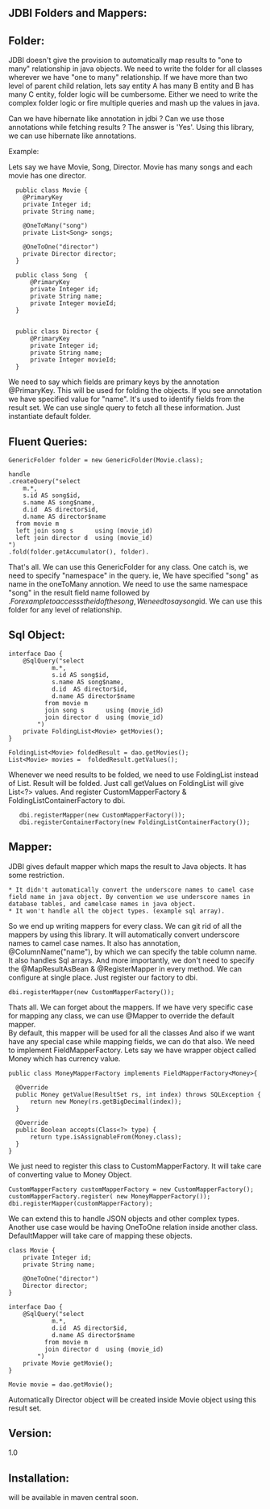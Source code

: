 JDBI Folders and Mappers:
----------------------------------------

Folder:
----------------------

  JDBI doesn't give the provision to automatically map results to  "one to many" relationship in java objects. We need to write the folder for all classes wherever we have "one to many" relationship. If we have more than two level of parent child relation, lets say entity A has many B entity and B has many C entity, folder logic will be cumbersome. Either we need to write the complex folder logic or fire multiple queries and mash up the values in java. 
  
  Can we have hibernate like annotation in jdbi ? Can we use those annotations while fetching results ?
  The answer is 'Yes'. Using this library, we can use hibernate like annotations.
  
Example: 

  Lets say we have Movie, Song, Director. Movie has many songs and each movie has one director.
  
      public class Movie {
        @PrimaryKey
        private Integer id;
        private String name;
    
        @OneToMany("song")
        private List<Song> songs;
    
        @OneToOne("director")
        private Director director;
      }

      public class Song  {
          @PrimaryKey
          private Integer id;
          private String name;
          private Integer movieId;
      }


      public class Director {
          @PrimaryKey
          private Integer id;
          private String name;
          private Integer movieId;
      }

We need to say which fields are primary keys by the annotation @PrimaryKey. This will be used for folding the objects.  If you see annotation we have specified value for "name". It's used to identify fields from the result set. We can use single query to fetch all these information. Just instantiate default folder.

Fluent Queries:
--------------------------

    GenericFolder folder = new GenericFolder(Movie.class);

    handle
    .createQuery("select
        m.*,
        s.id AS song$id,
        s.name AS song$name,
        d.id  AS director$id,
        d.name AS director$name
      from movie m
      left join song s      using (movie_id)
      left join director d  using (movie_id)
    ")
    .fold(folder.getAccumulator(), folder).
    

That's all. We can use this GenericFolder for any class. One catch is, we need to specify "namespace" in the query. ie, We have specified "song" as name in the oneToMany annotion. We need to use the same namespace "song" in the result field name followed by $.
For example to accesss the id of the song, We need to say song$id. We can use this folder for any level of relationship.

Sql Object:
--------------------------

    interface Dao {
        @SqlQuery("select
                m.*,
                s.id AS song$id,
                s.name AS song$name,
                d.id  AS director$id,
                d.name AS director$name
              from movie m
              join song s      using (movie_id)
              join director d  using (movie_id)
            ")
        private FoldingList<Movie> getMovies();    
    }
    
    FoldingList<Movie> foldedResult = dao.getMovies();
    List<Movie> movies =  foldedResult.getValues();
    
Whenever we need results to be folded, we need to use FoldingList<?> instead of List<?>. Result will be folded. Just call getValues on FoldingList will give List<?> values.
And register CustomMapperFactory & FoldingListContainerFactory to dbi.

       dbi.registerMapper(new CustomMapperFactory());
       dbi.registerContainerFactory(new FoldingListContainerFactory());

    

Mapper:
------------------------

  JDBI gives default mapper which maps the result to Java objects. It has some restriction.
  
    * It didn't automatically convert the underscore names to camel case field name in java object. By convention we use underscore names in database tables, and camelcase names in java object. 
    * It won't handle all the object types. (example sql array).
    
  So we end up writing mappers for every class.  We can git rid of all the mappers by using this library. It will automatically convert underscore names to camel case names. It also has annotation, @ColumnName("name"), by which we can specify the table column name. It also handles Sql arrays. And more importantly, we don't need to specify the @MapResultAsBean & @RegisterMapper in every method. We can configure at single place. Just register our factory to dbi.
    
    dbi.registerMapper(new CustomMapperFactory());
    
  Thats all. We can forget about the mappers. If we have very specific case for mapping any class, we can use @Mapper to override the default mapper.     
  By default, this mapper will be used for all the classes  And also if we want have any special case while mapping fields, we can do that also. We need to implement FieldMapperFactory<T>. Lets say we have wrapper object called Money which has currency value.
  
    public class MoneyMapperFactory implements FieldMapperFactory<Money>{
  
      @Override
      public Money getValue(ResultSet rs, int index) throws SQLException {
          return new Money(rs.getBigDecimal(index));
      }
  
      @Override
      public Boolean accepts(Class<?> type) {
          return type.isAssignableFrom(Money.class);
      }
    }

We just need to register this class to CustomMapperFactory. It will take care of converting value to Money Object.

    CustomMapperFactory customMapperFactory = new CustomMapperFactory();
    customMapperFactory.register( new MoneyMapperFactory());
    dbi.registerMapper(customMapperFactory);

We can extend this to handle JSON objects and other complex types.
Another use case would be having OneToOne relation inside another class. DefaultMapper will take care of mapping these objects.

    class Movie {
        private Integer id;
        private String name;
        
        @OneToOne("director")
        Director director;
    }

    interface Dao {
        @SqlQuery("select
                m.*,
                d.id  AS director$id,
                d.name AS director$name
              from movie m
              join director d  using (movie_id)
            ")
        private Movie getMovie();    
    }
    
    Movie movie = dao.getMovie();

Automatically Director object will be created inside Movie object using this result set.   

Version:
--------------------------------
1.0

Installation:
--------------------------------
will be available in maven central soon.


  
    
    
    
    
    






  
  

